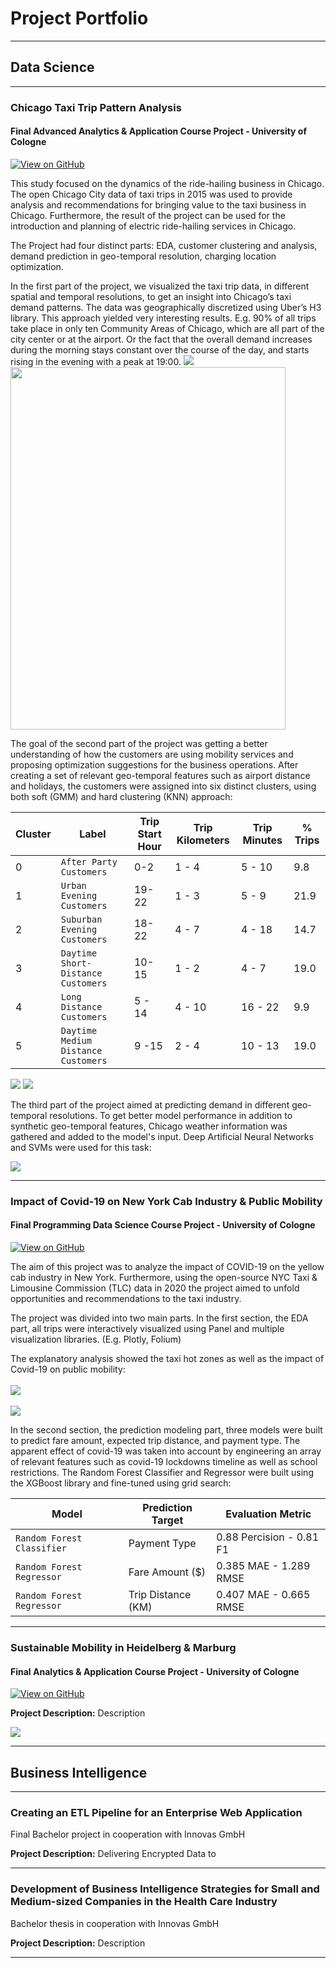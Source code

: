 # Project Portfolio

---

## Data Science
---

### Chicago Taxi Trip Pattern Analysis

#### Final Advanced Analytics & Application Course Project - University of Cologne

[![View on GitHub](https://img.shields.io/badge/GitHub-View_on_GitHub-blue?logo=GitHub)](https://github.com/SepehrRad/aaa21)

This study focused on the dynamics of the ride-hailing business in Chicago. The open Chicago City data of taxi trips in 2015 was used to provide analysis and recommendations for bringing value to the taxi business in Chicago. Furthermore, the result of the project can be used for the introduction and planning of electric ride-hailing services in Chicago.

The Project had four distinct parts: EDA, customer clustering and analysis, demand prediction in geo-temporal resolution, charging location optimization.

In the first part of the project, we visualized the taxi trip data, in different spatial and temporal resolutions, to get an insight into Chicago’s taxi demand patterns. The data was geographically discretized using Uber’s H3 library. This approach yielded very interesting results. E.g. 90% of all trips take place in only ten Community Areas of Chicago, which are all part of the city center or at the airport. Or the fact that the overall demand increases during the morning stays constant over the course of the day, and starts rising in the evening with a peak at 19:00.
<img src="images/AAA_starttimes.png?raw=true"/>
<img src="images/AAA_pickups_ca.png?raw=true" width="440" height="580"/>


The goal of the second part of the project was getting a better understanding of how the customers are using mobility services and proposing optimization suggestions for the business operations. After creating a set of relevant geo-temporal features such as airport distance and holidays, the customers were assigned into six distinct clusters, using both soft (GMM) and hard clustering (KNN) approach:

| Cluster | Label | Trip Start Hour | Trip Kilometers | Trip Minutes | % Trips |
| --- | --- | --- | --- | --- | --- |
| 0 | `After Party Customers` | 0-2 | 1 - 4 | 5 - 10 | 9.8 |
| 1 | `Urban Evening Customers` | 19-22 | 1 - 3 | 5 - 9 | 21.9 |
| 2 | `Suburban Evening Customers` | 18-22 | 4 - 7 |  4 - 18 | 14.7 |
| 3 | `Daytime Short-Distance Customers` | 10-15 | 1 - 2 | 4 - 7 | 19.0 |
| 4 | `Long Distance Customers` | 5 - 14 | 4 - 10 | 16 - 22 | 9.9 |
| 5 | `Daytime Medium Distance Customers` | 9 -15 | 2 - 4 | 10 - 13 | 19.0 |
<img src="images/AAA_BoxPlot_SoftClustering.png?raw=true"/>
<img src="images/AAA_Scatter_SoftClustering.png?raw=true"/>

The third part of the project aimed at predicting demand in different geo-temporal resolutions. To get better model performance in addition to synthetic geo-temporal features, Chicago weather information was gathered and added to the model's input. Deep Artificial Neural Networks and SVMs were used for this task:

<img src="images/AAA_prediction_results.png?raw=true"/>




---

### Impact of Covid-19 on New York Cab Industry & Public Mobility

#### Final Programming Data Science Course Project - University of Cologne

[![View on GitHub](https://img.shields.io/badge/GitHub-View_on_GitHub-blue?logo=GitHub)](https://github.com/SepehrRad/pds21)

The aim of this project was to analyze the impact of COVID-19 on the yellow cab industry in New York. Furthermore, using the open-source NYC Taxi & Limousine Commission (TLC) data in 2020 the project aimed to unfold opportunities and recommendations to the taxi industry.

The project was divided into two main parts. In the first section, the EDA part, all trips were interactively visualized using Panel and multiple visualization libraries. (E.g. Plotly, Folium)

The explanatory analysis showed the taxi hot zones as well as the impact of Covid-19 on public mobility:
<br><br>
<img src="images/PDS_Pickup_Hot_Zones_NYC.png?raw=true"/>
<br><br>
<img src="images/PDS_Corona_Impact_NYC.png?raw=true"/>


In the second section, the prediction modeling part, three models were built to predict fare amount, expected trip distance, and payment type. The apparent effect of covid-19 was taken into account by engineering an array of relevant features such as covid-19 lockdowns timeline as well as school restrictions. The Random Forest Classifier and Regressor were built using the XGBoost library and fine-tuned using grid search:

| Model | Prediction Target | Evaluation Metric |
| --- | --- | --- |
| `Random Forest Classifier` | Payment Type | 0.88 Percision - 0.81 F1 |
| `Random Forest Regressor` | Fare Amount ($) | 0.385 MAE - 1.289 RMSE |
| `Random Forest Regressor` | Trip Distance (KM) | 0.407 MAE - 0.665 RMSE |

---

### Sustainable Mobility in Heidelberg & Marburg

#### Final Analytics & Application Course Project - University of Cologne

[![View on GitHub](https://img.shields.io/badge/GitHub-View_on_GitHub-blue?logo=GitHub)](/https://github.com/SepehrRad/analyticsAndapps)

**Project Description:** Description

<img src="images/dummy_thumbnail.jpg?raw=true"/>

---

## Business Intelligence

---

### Creating an ETL Pipeline for an Enterprise Web Application

Final Bachelor project in cooperation with Innovas GmbH

**Project Description:** Delivering Encrypted Data to

---

### Development of Business Intelligence Strategies for Small and Medium-sized Companies in the Health Care Industry

Bachelor thesis in cooperation with Innovas GmbH

**Project Description:** Description

---




